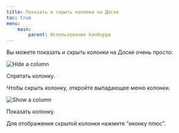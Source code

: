 ```yaml
---
title: Показать и скрыть колонки на Доске
toc: true
menu:
    main:
        parent: Использование Канборда
---
```


Вы можете показать и скрыть колонки на Доске очень просто:

![Hide a column](/images/v1/hide-column.png)

Спрятать колонку.

Чтобы скрыть колонку, откройте выпадающее меню колонки.

![Show a column](/images/v1/show-column.png)

Показать колонку.

Для отображения скрытой колонки нажмите “иконку плюс”.
